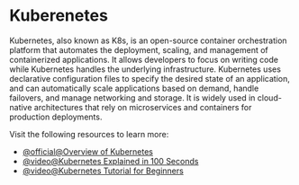 # Kuberenetes

Kubernetes, also known as K8s, is an open-source container orchestration platform that automates the deployment, scaling, and management of containerized applications. It allows developers to focus on writing code while Kubernetes handles the underlying infrastructure. Kubernetes uses declarative configuration files to specify the desired state of an application, and can automatically scale applications based on demand, handle failovers, and manage networking and storage. It is widely used in cloud-native architectures that rely on microservices and containers for production deployments.

Visit the following resources to learn more:

- [@official@Overview of Kubernetes](https://kubernetes.io/docs/concepts/overview/)
- [@video@Kubernetes Explained in 100 Seconds](https://www.youtube.com/watch?v=PziYflu8cB8)
- [@video@Kubernetes Tutorial for Beginners](https://www.youtube.com/watch?v=X48VuDVv0do&t=1s)